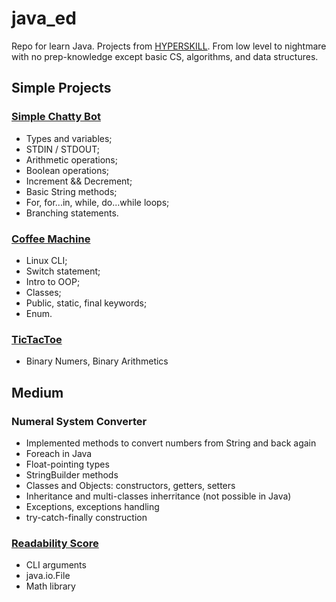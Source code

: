 # java_ed

Repo for learn Java. Projects from [HYPERSKILL](https://hyperskill.org). From low level to nightmare with no prep-knowledge except basic CS, algorithms, and data structures.

## Simple Projects

### [Simple Chatty Bot](https://hyperskill.org/projects/31?goal=7 "Simple Chatty Bot")

+ Types and variables;
+ STDIN / STDOUT;
+ Arithmetic operations;
+ Boolean operations;
+ Increment && Decrement;
+ Basic String methods;
+ For, for...in, while, do...while loops;
+ Branching statements.

### [Coffee Machine](https://hyperskill.org/projects/33?goal=7 "Coffee Machine")

+ Linux CLI;
+ Switch statement;
+ Intro to OOP;
+ Classes;
+ Public, static, final keywords;
+ Enum.

### [TicTacToe](https://hyperskill.org/projects/48?goal=7 "TicTacToe")

+ Binary Numers, Binary Arithmetics

## Medium

### Numeral System Converter

+ Implemented methods to convert numbers from String and back again
+ Foreach in Java
+ Float-pointing types
+ StringBuilder methods
+ Classes and Objects: constructors, getters, setters
+ Inheritance and multi-classes inherritance (not possible in Java)
+ Exceptions, exceptions handling
+ try-catch-finally construction

### [Readability Score](https://hyperskill.org/projects/39?goal=7 "Readability Score")

+ CLI arguments
+ java.io.File
+ Math library
